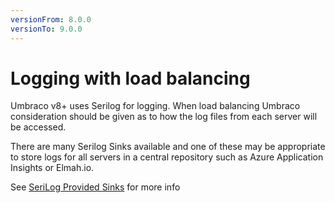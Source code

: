 ```yaml
---
versionFrom: 8.0.0
versionTo: 9.0.0
---
```


# Logging with load balancing

Umbraco v8+ uses Serilog for logging. When load balancing Umbraco consideration should be given as to how the log files from each server will be accessed.

There are many Serilog Sinks available and one of these may be appropriate to store logs for all servers in a central repository such as Azure Application Insights or Elmah.io.

See [SeriLog Provided Sinks](https://github.com/serilog/serilog/wiki/Provided-Sinks) for more info

